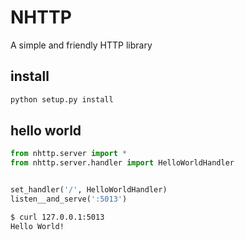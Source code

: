 # NHTTP
A simple and friendly HTTP library

## install

```sh
python setup.py install
```

## hello world

```python
from nhttp.server import *
from nhttp.server.handler import HelloWorldHandler


set_handler('/', HelloWorldHandler)
listen__and_serve(':5013')
```

```sh
$ curl 127.0.0.1:5013
Hello World!
```
